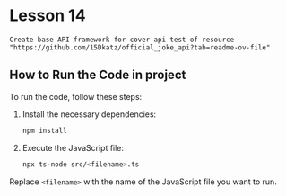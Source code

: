 # Lesson 14
    Create base API framework for cover api test of resource 
    "https://github.com/15Dkatz/official_joke_api?tab=readme-ov-file"
    
## How to Run the Code in project

To run the code, follow these steps:

1. Install the necessary dependencies:
    ```sh
    npm install
    ```

2. Execute the JavaScript file:
    ```sh
    npx ts-node src/<filename>.ts
    ```

Replace `<filename>` with the name of the JavaScript file you want to run.